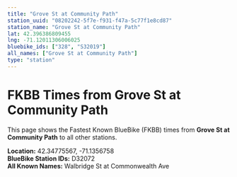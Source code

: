 ```yaml
---
title: "Grove St at Community Path"
station_uuid: "08202242-5f7e-f931-f47a-5c77f1e8cd87"
station_name: "Grove St at Community Path"
lat: 42.396386809455
lng: -71.12011306006025
bluebike_ids: ["328", "S32019"]
all_names: ["Grove St at Community Path"]
type: "station"
---
```


# FKBB Times from Grove St at Community Path

This page shows the Fastest Known BlueBike (FKBB) times from **Grove St at Community Path** to all other stations.

**Location:** 42.34775567, -71.1356758  
**BlueBike Station IDs:** D32072  
**All Known Names:** Walbridge St at Commonwealth Ave

